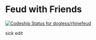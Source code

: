Feud with Friends
=================
[ ![Codeship Status for dogless/rhinefeud](https://www.codeship.io/projects/6c259b70-2824-0132-6655-165204d253bc/status)](https://www.codeship.io/projects/37908)

sick edit
